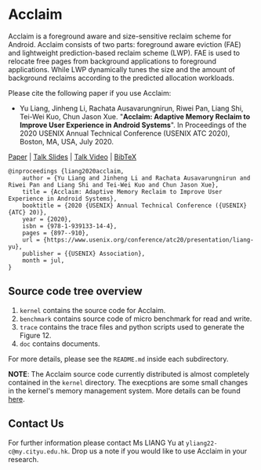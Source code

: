 # Acclaim

Acclaim is a foreground aware and size-sensitive reclaim scheme for Android. Acclaim consists of two parts: foreground aware eviction (FAE) and lightweight prediction-based reclaim scheme (LWP). FAE is used to relocate free pages from background applications to foreground applications. While LWP dynamically tunes the size and the amount of background reclaims according to the predicted allocation workloads.

Please cite the following paper if you use Acclaim:

- Yu Liang, Jinheng Li, Rachata Ausavarungnirun, Riwei Pan, Liang Shi, Tei-Wei Kuo, Chun Jason Xue. "**Acclaim: Adaptive Memory Reclaim to Improve User Experience in Android Systems**". In Proceedings of the 2020 USENIX Annual Technical Conference (USENIX ATC 2020), Boston, MA, USA, July 2020.

[Paper](https://www.usenix.org/system/files/atc20-liang-yu_0.pdf) | [Talk Slides](https://www.usenix.org/system/files/atc20-paper932-slides-liang.pdf) | [Talk Video](https://www.usenix.org/conference/atc20/presentation/liang-yu) | [BibTeX](https://www.usenix.org/biblio/export/bibtex/254404)

```
@inproceedings {liang2020acclaim,
    author = {Yu Liang and Jinheng Li and Rachata Ausavarungnirun and Riwei Pan and Liang Shi and Tei-Wei Kuo and Chun Jason Xue},
    title = {Acclaim: Adaptive Memory Reclaim to Improve User Experience in Android Systems},
    booktitle = {2020 {USENIX} Annual Technical Conference ({USENIX} {ATC} 20)},
    year = {2020},
    isbn = {978-1-939133-14-4},
    pages = {897--910},
    url = {https://www.usenix.org/conference/atc20/presentation/liang-yu},
    publisher = {{USENIX} Association},
    month = jul,
}
```

## Source code tree overview

1. `kernel` contains the source code for Acclaim.
2. `benchmark` contains source code of micro benchmark for read and write.
3. `trace` contains the trace files and python scripts used to generate the Figure 12.
4. `doc` contains documents.

For more details, please see the `README.md` inside each subdirectory.

**NOTE**: The Acclaim source code currently distributed is almost completely contained in the `kernel` directory. The execptions are some small changes in the kernel's memory management system. More details can be found [here](doc/README.md).


## Contact Us

For further information please contact Ms LIANG Yu at `yliang22-c@my.cityu.edu.hk`. Drop us a note if you would like to use Acclaim in your research.
